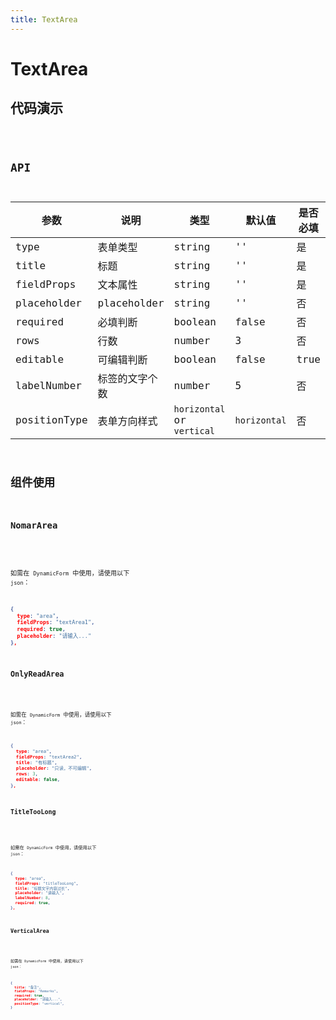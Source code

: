 ```yaml
---
title: TextArea
---
```


# TextArea

## 代码演示

<code src="./demo/index.tsx" />

## API

| 参数         | 说明           | 类型                       | 默认值       | 是否必填 |
| ------------ | -------------- | -------------------------- | ------------ | -------- |
| type         | 表单类型       | string                     | ''           | 是       |
| title        | 标题           | string                     | ''           | 是       |
| fieldProps   | 文本属性       | string                     | ''           | 是       |
| placeholder  | placeholder    | string                     | ''           | 否       |
| required     | 必填判断       | boolean                    | false        | 否       |
| rows         | 行数           | number                     | 3            | 否       |
| editable     | 可编辑判断     | boolean                    | false        | true     |
| labelNumber  | 标签的文字个数 | number                     | 5            | 否       |
| positionType | 表单方向样式   | `horizontal` or `vertical` | `horizontal` | 否       |

## 组件使用

### NomarArea

<code src="./demo/nomarArea.tsx" />

如需在 `DynamicForm` 中使用，请使用以下 `json`：

```json
{
  type: "area",
  fieldProps: "textArea1",
  required: true,
  placeholder: "请输入..."
},
```

### OnlyReadArea

<code src="./demo/onlyReadArea.tsx" />

如需在 `DynamicForm` 中使用，请使用以下 `json`：

```json
{
  type: "area",
  fieldProps: "textArea2",
  title: "有标题",
  placeholder: "只读，不可编辑",
  rows: 3,
  editable: false,
},
```

### TitleTooLong

<code src="./demo/titleTooLong.tsx" />

如需在 `DynamicForm` 中使用，请使用以下 `json`：

```json
{
  type: "area",
  fieldProps: "titleTooLong",
  title: "标题文字内容过长",
  placeholder: "请输入",
  labelNumber: 8,
  required: true,
},
```

### VerticalArea

<code src="./demo/verticalArea.tsx" />

如需在 `DynamicForm` 中使用，请使用以下 `json`：

```json
{
  title: "备注",
  fieldProps: "Remarks",
  required: true,
  placeholder: "请输入...",
  positionType: "vertical",
}
```



